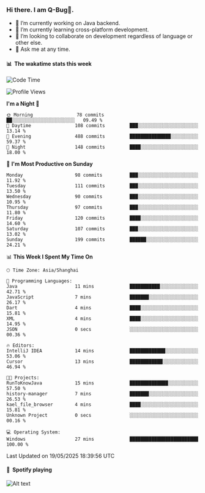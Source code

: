 ### Hi there. I am Q-Bug🐞.

- 🔭 I’m currently working on Java backend.
- 🌱 I’m currently learning cross-platform development.
- 👯 I’m looking to collaborate on development regardless of language or other else.
- 💬 Ask me at any time.

#### 📊 &nbsp;**The wakatime stats this week**  
<!--START_SECTION:waka-->
![Code Time](http://img.shields.io/badge/Code%20Time-324%20hrs%2042%20mins-blue)

![Profile Views](http://img.shields.io/badge/Profile%20Views-0-blue)

**I'm a Night 🦉** 

```text
🌞 Morning                78 commits          ██░░░░░░░░░░░░░░░░░░░░░░░   09.49 % 
🌆 Daytime                108 commits         ███░░░░░░░░░░░░░░░░░░░░░░   13.14 % 
🌃 Evening                488 commits         ███████████████░░░░░░░░░░   59.37 % 
🌙 Night                  148 commits         ████░░░░░░░░░░░░░░░░░░░░░   18.00 % 
```
📅 **I'm Most Productive on Sunday** 

```text
Monday                   98 commits          ███░░░░░░░░░░░░░░░░░░░░░░   11.92 % 
Tuesday                  111 commits         ███░░░░░░░░░░░░░░░░░░░░░░   13.50 % 
Wednesday                90 commits          ███░░░░░░░░░░░░░░░░░░░░░░   10.95 % 
Thursday                 97 commits          ███░░░░░░░░░░░░░░░░░░░░░░   11.80 % 
Friday                   120 commits         ████░░░░░░░░░░░░░░░░░░░░░   14.60 % 
Saturday                 107 commits         ███░░░░░░░░░░░░░░░░░░░░░░   13.02 % 
Sunday                   199 commits         ██████░░░░░░░░░░░░░░░░░░░   24.21 % 
```


📊 **This Week I Spent My Time On** 

```text
🕑︎ Time Zone: Asia/Shanghai

💬 Programming Languages: 
Java                     11 mins             ███████████░░░░░░░░░░░░░░   42.71 % 
JavaScript               7 mins              ███████░░░░░░░░░░░░░░░░░░   26.17 % 
Dart                     4 mins              ████░░░░░░░░░░░░░░░░░░░░░   15.81 % 
XML                      4 mins              ████░░░░░░░░░░░░░░░░░░░░░   14.95 % 
JSON                     0 secs              ░░░░░░░░░░░░░░░░░░░░░░░░░   00.36 % 

🔥 Editors: 
IntelliJ IDEA            14 mins             █████████████░░░░░░░░░░░░   53.06 % 
Cursor                   13 mins             ████████████░░░░░░░░░░░░░   46.94 % 

🐱‍💻 Projects: 
RunToKnowJava            15 mins             ██████████████░░░░░░░░░░░   57.50 % 
history-manager          7 mins              ███████░░░░░░░░░░░░░░░░░░   26.53 % 
kael_file_browser        4 mins              ████░░░░░░░░░░░░░░░░░░░░░   15.81 % 
Unknown Project          0 secs              ░░░░░░░░░░░░░░░░░░░░░░░░░   00.16 % 

💻 Operating System: 
Windows                  27 mins             █████████████████████████   100.00 % 
```


 Last Updated on 19/05/2025 18:39:56 UTC
<!--END_SECTION:waka-->

#### 🎵 &nbsp;**Spotify playing**  
![Alt text](https://spotify-recently-played-readme.vercel.app/api?user=e5y1o4x7kdt9kf2blu4wvmb4s&unique={true|1|on|yes})
